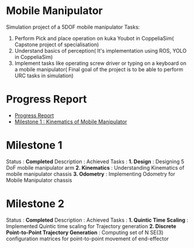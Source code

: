 # Mobile Manipulator
Simulation project of a 5DOF mobile manipulator 
Tasks:
1. Perform Pick and place operation on kuka Youbot in CoppeliaSim( Capstone project of specialisation)
2. Understand basics of perception( It's implementation using ROS, YOLO in CoppeliaSim)
3. Implement tasks like operating screw driver or typing on a keyboard on a mobile manipulator( Final goal of the project is to be able to perform URC tasks in simulation)


# Progress Report
- [Progress Report](#progress-report)
- [Milestone 1 : Kinematics of Mobile Manipulator](#milestone-1)




# Milestone 1
Status : **Completed**
Description : 
Achieved Tasks :
**1. Design** : Designing 5 DoF mobile manipulator arm
**2. Kinematics** : Understanding Kinematics of mobile manipulator chassis
**3. Odometry** : Implementing Odometry for Mobile Manipulator chassis

# Milestone 2
Status : **Completed**
Description : 
Achieved Tasks :
**1. Quintic Time Scaling** : Implemented Quintic time scaling for Trajectory generation
**2. Discrete Point-to-Point Trajectory Generation** : Computing set of N SE(3) configuration matrices for point-to-point movement of end-effector







